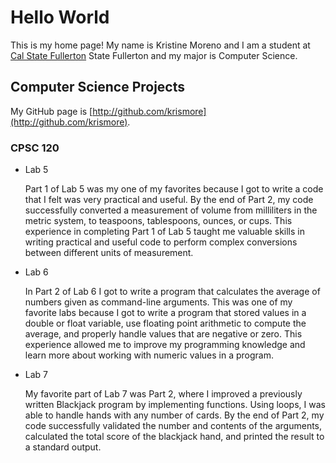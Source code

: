 # Hello World

This is my home page! My name is Kristine Moreno and I am a student at [Cal State Fullerton](http://www.fullerton.edu/) State Fullerton and my major is Computer Science.

## Computer Science Projects

My GitHub page is [http://github.com/krismore](http://github.com/krismore).

### CPSC 120

* Lab 5

    Part 1 of Lab 5 was my one of my favorites because I got to write a code that I felt was very practical and useful. By the end of Part 2, my code successfully converted a measurement of volume from milliliters in the metric system, to teaspoons, tablespoons, ounces, or cups. This experience in completing Part 1 of Lab 5 taught me valuable skills in writing practical and useful code to perform complex conversions between different units of measurement.

* Lab 6

    In Part 2 of Lab 6 I got to write a program that calculates the average of numbers given as command-line arguments. This was one of my favorite labs because I got to write a program that stored values in a double or float variable, use floating point arithmetic to compute the average, and properly handle values that are negative or zero. This experience allowed me to improve my programming knowledge and learn more about working with numeric values in a program.

* Lab 7

    My favorite part of Lab 7 was Part 2, where I improved a previously written Blackjack program by implementing functions. Using loops, I was able to handle hands with any number of cards. By the end of Part 2, my code successfully validated the number and contents of the arguments, calculated the total score of the blackjack hand, and printed the result to a standard output.